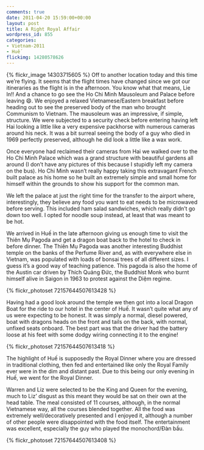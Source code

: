 ```yaml
---
comments: true
date: 2011-04-20 15:59:00+00:00
layout: post
title: A Right Royal Affair
wordpress_id: 855
categories:
- Vietnam-2011
- Huế
flickimg: 14280578626
---
```


{% flickr_image 14303715605 %}
Off to another location today and this time we’re flying. It seems that the flight times have changed since
we got our itineraries as the flight is in the afternoon. You know what that means, Lie In!! And a chance to
go see the Ho Chi Minh Mausoleum and Palace before leaving :smile:. We enjoyed a relaxed Vietnamese/Eastern
breakfast before heading out to see the preserved body of the man who brought Communism to Vietnam. The
mausoleum was an impressive, if simple, structure. We were subjected to a security check before entering
having left Hai looking a little like a very expensive packhorse with numerous cameras around his neck. It
was a bit surreal seeing the body of a guy who died in 1969 perfectly preserved, although he did look a
little like a wax work.

Once everyone had reclaimed their cameras from Hai we walked over to the Ho Chi Minh Palace which was a
grand structure with beautiful gardens all around (I don’t have any pictures of this because I stupidly left
my camera on the bus). Ho Chi Minh wasn’t really happy taking this extravagant French built palace as his
home so he built an extremely simple and small home for himself within the grounds to show his support for
the common man.

We left the palace at just the right time for the transfer to the airport where, interestingly, they believe
any food you want to eat needs to be microwaved before serving. This included ham salad sandwiches, which
really didn’t go down too well. I opted for noodle soup instead, at least that was meant to be hot.

We arrived in Huế in the late afternoon giving us enough time to visit the Thiên Mụ Pagoda and get a dragon
boat back to the hotel to check in before dinner. The Thiên Mụ Pagoda was another interesting Buddhist
temple on the banks of the Perfume River and, as with everywhere else in Vietnam, was populated with loads
of bonsai trees of all different sizes. I guess it’s a good way of teaching patience. This pagoda is also
the home of the Austin car driven by Thích Quảng Đức, the Buddhist Monk who burnt himself alive in Saigon
in 1963 to protest against the Diệm regime.

{% flickr_photoset 72157644507613428 %}

Having had a good look around the temple we then got into a local Dragon Boat for the ride to our hotel in
the center of Huế. It wasn’t quite what any of us were expecting to be honest. It was simply a normal,
diesel powered, boat with dragons heads on the front and tails on the back, with normal, unfixed seats
onboard. The best part was that the driver had the battery loose at his feet with some dodgy wiring
connecting it to the engine!

{% flickr_photoset 72157644507613418 %}

The highlight of Huế is supposedly the Royal Dinner where you are dressed in traditional clothing, then fed
and entertained like only the Royal Family ever were in the dim and distant past. Due to this being our
only evening in Huế, we went for the Royal Dinner.

Warren and Liz were selected to be the King and Queen for the evening, much to Liz’ disgust as this meant
they would be sat on their own at the head table. The meal consisted of 11 courses, although, in the normal
Vietnamese way, all the courses blended together. All the food was extremely well/decoratively presented
and I enjoyed it, although a number of other people were disappointed with the food itself. The
entertainment was excellent, especially the guy who played the monochord/Đàn bầu.

{% flickr_photoset 72157644507613408 %}